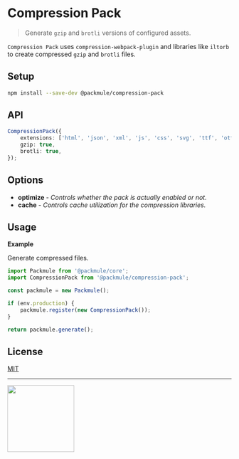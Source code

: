 # Compression Pack

> Generate `gzip` and `brotli` versions of configured assets.

`Compression Pack` uses `compression-webpack-plugin` and libraries
like `iltorb` to create compressed `gzip` and `brotli` files.

## Setup

```bash
npm install --save-dev @packmule/compression-pack
```

## API

```ts
CompressionPack({
    extensions: ['html', 'json', 'xml', 'js', 'css', 'svg', 'ttf', 'otf'],
    gzip: true,
    brotli: true,
});
```

## Options

-   **optimize** - _Controls whether the pack is actually enabled or not._
-   **cache** - _Controls cache utilization for the compression libraries._

## Usage

**Example**

Generate compressed files.

```ts
import Packmule from '@packmule/core';
import CompressionPack from '@packmule/compression-pack';

const packmule = new Packmule();

if (env.production) {
    packmule.register(new CompressionPack());
}

return packmule.generate();
```

## License

[MIT](https://choosealicense.com/licenses/mit/)

---

[<img src="https://www.pixelart.at/fileadmin/images/logo-new/logo.svg" width="150">](https://www.pixelart.at/)
